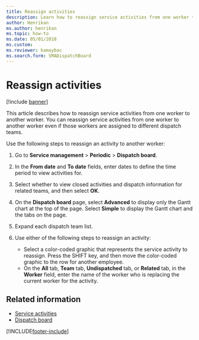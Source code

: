 ```yaml
---
title: Reassign activities 
description: Learn how to reassign service activities from one worker to another worker, including a step-by-step process for reassigning activities.
author: Henrikan
ms.author: henrikan
ms.topic: how-to
ms.date: 05/01/2018
ms.custom:
ms.reviewer: kamaybac
ms.search.form: SMADispatchBoard
---
```


# Reassign activities

[!include [banner](../includes/banner.md)]

This article describes how to reassign service activities from one worker to another worker. You can reassign service activities from one worker to another worker even if those workers are assigned to different dispatch teams.

Use the following steps to reassign an activity to another worker:

1. Go to **Service management** \> **Periodic** \> **Dispatch board**.

2. In the **From date** and **To date** fields, enter dates to define the time period to view activities for.

3. Select whether to view closed activities and dispatch information for related teams, and then select **OK**.

4. On the **Dispatch board** page, select **Advanced** to display only the Gantt chart at the top of the page. Select **Simple** to display the Gantt chart and the tabs on the page.

5. Expand each dispatch team list.

6. Use either of the following steps to reassign an activity:

      - Select a color-coded graphic that represents the service activity to reassign. Press the SHIFT key, and then move the color-coded graphic to the row for another employee.
      - On the **All** tab, **Team** tab, **Undispatched** tab, or **Related** tab, in the **Worker** field, enter the name of the worker who is replacing the current worker for the activity.

## Related information

- [Service activities](service-activities.md)
- [Dispatch board](dispatch-board.md)

[!INCLUDE[footer-include](../../includes/footer-banner.md)]
